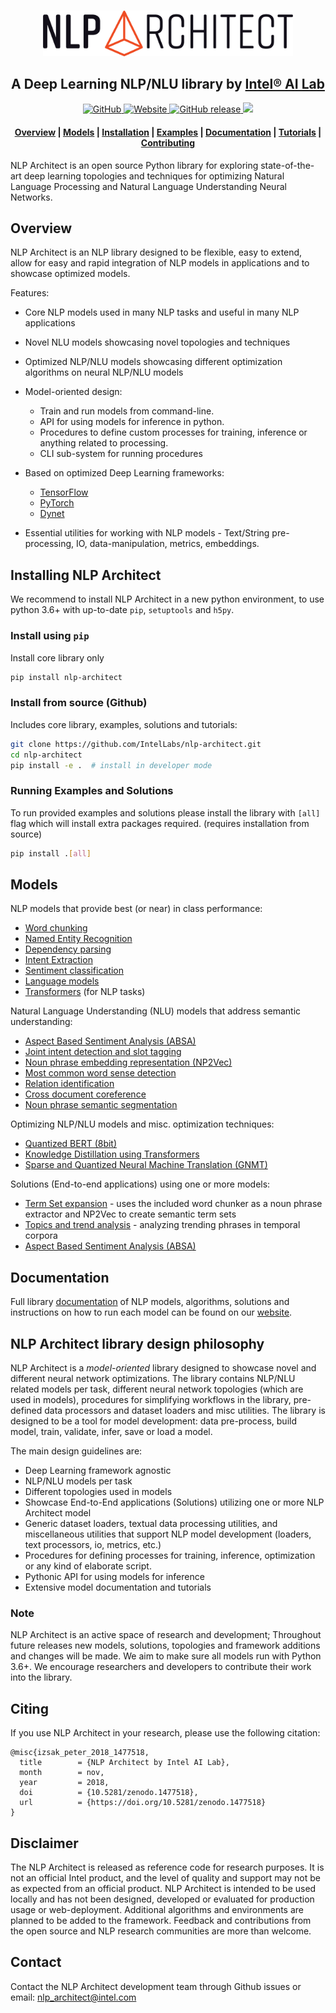 <p align="center">
    <br>
    <img src="https://raw.githubusercontent.com/IntelLabs/nlp-architect/master/docs-source/source/assets/nlp_architect_logo_trans.png" width="400"/>
    <br>
<p>
<h2 align="center">
A Deep Learning NLP/NLU library by <a href="https://www.intel.ai/research/">Intel® AI Lab</a>
</h2>
<p align="center">
    <a href="https://github.com/IntelLabs/nlp-architect/blob/master/LICENSE">
        <img alt="GitHub" src="https://img.shields.io/github/license/IntelLabs/nlp-architect.svg?color=blue&style=flat-square">
    </a>
    <a href="https://intellabs.github.io/nlp-architect">
        <img alt="Website" src="https://img.shields.io/website/http/intellabs.github.io/nlp-architect.svg?down_color=red&down_message=offline&style=flat-square&up_message=online">
    </a>
    <a href="https://github.com/IntelLabs/nlp-architect/releases">
        <img alt="GitHub release" src="https://img.shields.io/github/release/IntelLabs/nlp-architect.svg?style=flat-square">
    </a>
    <a href="https://pepy.tech/project/nlp-architect">
        <img src="https://pepy.tech/badge/nlp-architect">
    </a>
</p>

<h4 align="center">
  <a href="#overview">Overview</a> |
  <a href="#models">Models</a> |
  <a href="#installing-nlp-architect">Installation</a> |
  <a href="https://github.com/IntelLabs/nlp-architect/tree/master/examples">Examples</a> <a href="https://intellabs.github.io/nlp-architect/"></a> |
  <a href="https://intellabs.github.io/nlp-architect">Documentation</a> |
  <a href="https://github.com/IntelLabs/nlp-architect/tree/master/tutorials">Tutorials</a> |
  <a href="https://intellabs.github.io/nlp-architect/developer_guide.html">Contributing</a>
</h4>

NLP Architect is an open source Python library for exploring state-of-the-art
deep learning topologies and techniques for optimizing Natural Language Processing and
Natural Language Understanding Neural Networks.

## Overview

NLP Architect is an NLP library designed to be flexible, easy to extend, allow for easy and rapid integration of NLP models in applications and to showcase optimized models.

Features:

* Core NLP models used in many NLP tasks and useful in many NLP applications
* Novel NLU models showcasing novel topologies and techniques
* Optimized NLP/NLU models showcasing different optimization algorithms on neural NLP/NLU models
* Model-oriented design:
  * Train and run models from command-line.
  * API for using models for inference in python.
  * Procedures to define custom processes for training,    inference or anything related to processing.
  * CLI sub-system for running procedures
* Based on optimized Deep Learning frameworks:

  * [TensorFlow]
  * [PyTorch]
  * [Dynet]

* Essential utilities for working with NLP models - Text/String pre-processing, IO, data-manipulation, metrics, embeddings.

## Installing NLP Architect

We recommend to install NLP Architect in a new python environment, to use python 3.6+ with up-to-date `pip`, `setuptools` and `h5py`.

### Install using `pip`

Install core library only

```sh
pip install nlp-architect
```

### Install from source (Github)

Includes core library, examples, solutions and tutorials:

```sh
git clone https://github.com/IntelLabs/nlp-architect.git
cd nlp-architect
pip install -e .  # install in developer mode
```

### Running Examples and Solutions

To run provided examples and solutions please install the library with `[all]` flag which will install extra packages required. (requires installation from source)

```sh
pip install .[all]
```


## Models

NLP models that provide best (or near) in class performance:

* [Word chunking](https://intellabs.github.io/nlp-architect/tagging/sequence_tagging.html#word-chunker)
* [Named Entity Recognition](https://intellabs.github.io/nlp-architect/tagging/sequence_tagging.html#named-entity-recognition)
* [Dependency parsing](https://intellabs.github.io/nlp-architect/bist_parser.html)
* [Intent Extraction](https://intellabs.github.io/nlp-architect/intent.html)
* [Sentiment classification](https://intellabs.github.io/nlp-architect/sentiment.html#supervised-sentiment)
* [Language models](https://intellabs.github.io/nlp-architect/lm.html#language-modeling-with-tcn)
* [Transformers](https://intellabs.github.io/nlp-architect/transformers.html) (for NLP tasks)

Natural Language Understanding (NLU) models that address semantic understanding:

* [Aspect Based Sentiment Analysis (ABSA)](https://intellabs.github.io/nlp-architect/absa.html)
* [Joint intent detection and slot tagging](https://intellabs.github.io/nlp-architect/intent.html)
* [Noun phrase embedding representation (NP2Vec)](https://intellabs.github.io/nlp-architect/np2vec.html)
* [Most common word sense detection](https://intellabs.github.io/nlp-architect/word_sense.html)
* [Relation identification](https://intellabs.github.io/nlp-architect/identifying_semantic_relation.html)
* [Cross document coreference](https://intellabs.github.io/nlp-architect/cross_doc_coref.html)
* [Noun phrase semantic segmentation](https://intellabs.github.io/nlp-architect/np_segmentation.html)

Optimizing NLP/NLU models and misc. optimization techniques:

* [Quantized BERT (8bit)](https://intellabs.github.io/nlp-architect/quantized_bert.html)
* [Knowledge Distillation using Transformers](https://intellabs.github.io/nlp-architect/transformers_distillation.html)
* [Sparse and Quantized Neural Machine Translation (GNMT)](https://intellabs.github.io/nlp-architect/sparse_gnmt.html)

Solutions (End-to-end applications) using one or more models:

* [Term Set expansion](https://intellabs.github.io/nlp-architect/term_set_expansion.html) - uses the included word chunker as a noun phrase extractor and NP2Vec to create semantic term sets
* [Topics and trend analysis](https://intellabs.github.io/nlp-architect/trend_analysis.html) - analyzing trending phrases in temporal corpora
* [Aspect Based Sentiment Analysis (ABSA)](https://intellabs.github.io/nlp-architect/absa_solution.html)

## Documentation

Full library [documentation](https://intellabs.github.io/nlp-architect/) of NLP models, algorithms, solutions and instructions
on how to run each model can be found on our [website](https://intellabs.github.io/nlp-architect/).

## NLP Architect library design philosophy

NLP Architect is a _model-oriented_ library designed to showcase novel and different neural network optimizations. The library contains NLP/NLU related models per task, different neural network topologies (which are used in models), procedures for simplifying workflows in the library, pre-defined data processors and dataset loaders and misc utilities.
The library is designed to be a tool for model development: data pre-process, build model, train, validate, infer, save or load a model.

The main design guidelines are:

* Deep Learning framework agnostic
* NLP/NLU models per task
* Different topologies used in models
* Showcase End-to-End applications (Solutions) utilizing one or more NLP Architect model
* Generic dataset loaders, textual data processing utilities, and miscellaneous utilities that support NLP model development (loaders, text processors, io, metrics, etc.)
* Procedures for defining processes for training, inference, optimization or any kind of elaborate script.
* Pythonic API for using models for inference
* Extensive model documentation and tutorials

### Note

NLP Architect is an active space of research and development; Throughout future
releases new models, solutions, topologies and framework additions and changes
will be made. We aim to make sure all models run with Python 3.6+. We
encourage researchers and developers to contribute their work into the library.

## Citing

If you use NLP Architect in your research, please use the following citation:

    @misc{izsak_peter_2018_1477518,
      title        = {NLP Architect by Intel AI Lab},
      month        = nov,
      year         = 2018,
      doi          = {10.5281/zenodo.1477518},
      url          = {https://doi.org/10.5281/zenodo.1477518}
    }

## Disclaimer

The NLP Architect is released as reference code for research purposes. It is
not an official Intel product, and the level of quality and support may not be
as expected from an official product. NLP Architect is intended to be used
locally and has not been designed, developed or evaluated for production
usage or web-deployment. Additional algorithms and environments are planned
to be added to the framework. Feedback and contributions from the open source
and NLP research communities are more than welcome.

## Contact
Contact the NLP Architect development team through Github issues or
email: nlp_architect@intel.com

[documentation]:https://intellabs.github.io/nlp-architect
[TensorFlow]:https://www.tensorflow.org/
[PyTorch]:https://pytorch.org/
[Dynet]:https://dynet.readthedocs.io/en/latest/
